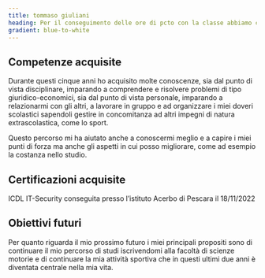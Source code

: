 ```yaml
---
title: tommaso giuliani
heading: Per il conseguimento delle ore di pcto con la classe abbiamo creato un’azienda, chiamata CyberWall, che si occupa di sicurezza informatica. Il mio compito è stato quello di occuparmi della realizzazione dell’organigramma e del funzionigramma della suddetta azienda mi sono occupato dell'organizzazione del lavoro andando a riportare nell’organigramma i ruoli assegnati ad ognuno e nel funzionigramma i compiti che competono alle figure individuate. In seguito mi sono occupato della stesura del catalogo dei servizi offerti dalla nostra azienda.
gradient: blue-to-white
---
```


## Competenze acquisite

Durante questi cinque anni ho acquisito molte conoscenze, sia dal punto di vista disciplinare, imparando a comprendere e risolvere problemi di tipo giuridico-economici, sia dal punto di vista personale, imparando a relazionarmi con gli altri, a lavorare in gruppo e ad organizzare i miei doveri scolastici sapendoli gestire in concomitanza ad altri impegni di natura extrascolastica, come lo sport.

Questo percorso mi ha aiutato anche a conoscermi meglio e a capire i miei punti di forza ma anche gli aspetti in cui posso migliorare, come ad esempio la costanza nello studio.

## Certificazioni acquisite

ICDL IT-Security conseguita presso l’istituto Acerbo di Pescara il 18/11/2022

## Obiettivi futuri

Per quanto riguarda il mio prossimo futuro i miei principali propositi sono di continuare il mio percorso di studi iscrivendomi alla facoltà di scienze motorie e di continuare la mia attività sportiva che in questi ultimi due anni è diventata centrale nella mia vita.